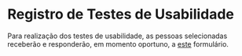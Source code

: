 # Registro de Testes de Usabilidade

Para realização dos testes de usabilidade, as pessoas selecionadas receberão e responderão, em momento oportuno, a <a href="https://docs.google.com/forms/d/e/1FAIpQLSdDr85Ez5Hut44-QcaJHsqWNeuGFSbAderQeGiTruISgPjq3w/viewform"> este</a></span> formulário.
